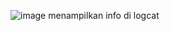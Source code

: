 ![image](https://github.com/user-attachments/assets/873adf79-3ddb-43a7-90b2-5b6da780555f)
menampilkan info di logcat
